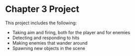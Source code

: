# Chapter 3 Project

This project includes the following:
- Taking aim and firing, both for the player and for enemies
- Detecting and responding to hits
- Making enemies that wander around
- Spawning new objects in the scene

